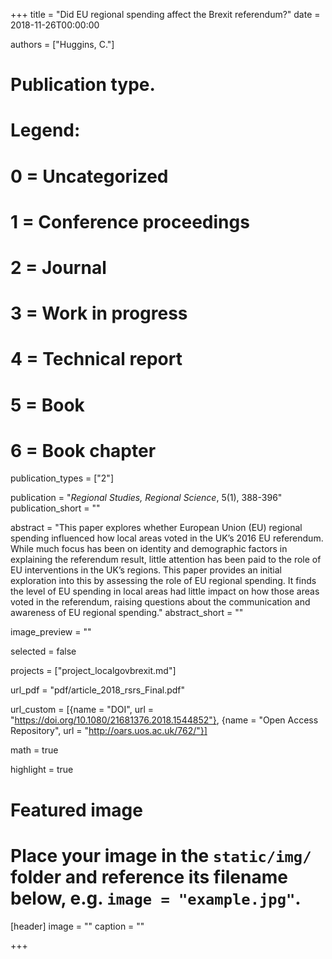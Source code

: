 +++
title = "Did EU regional spending affect the Brexit referendum?"
date = 2018-11-26T00:00:00

authors = ["Huggins, C."]

# Publication type.
# Legend:
# 0 = Uncategorized
# 1 = Conference proceedings
# 2 = Journal
# 3 = Work in progress
# 4 = Technical report
# 5 = Book
# 6 = Book chapter
publication_types = ["2"]

publication = "*Regional Studies, Regional Science*, 5(1), 388-396"
publication_short = ""

abstract = "This paper explores whether European Union (EU) regional spending influenced how local areas voted in the UK’s 2016 EU referendum. While much focus has been on identity and demographic factors in explaining the referendum result, little attention has been paid to the role of EU interventions in the UK’s regions. This paper provides an initial exploration into this by assessing the role of EU regional spending. It finds the level of EU spending in local areas had little impact on how those areas voted in the referendum, raising questions about the communication and awareness of EU regional spending."
abstract_short = ""

image_preview = ""

selected = false

projects = ["project_localgovbrexit.md"]

url_pdf = "pdf/article_2018_rsrs_Final.pdf"

url_custom = [{name = "DOI", url = "https://doi.org/10.1080/21681376.2018.1544852"}, {name = "Open Access Repository", url = "http://oars.uos.ac.uk/762/"}]

math = true

highlight = true

# Featured image
# Place your image in the `static/img/` folder and reference its filename below, e.g. `image = "example.jpg"`.
[header]
image = ""
caption = ""

+++
